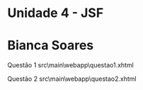 # Unidade 4 - JSF
# Bianca Soares
Questão 1
src\main\webapp\questao1.xhtml

Questão 2
src\main\webapp\questao2.xhtml